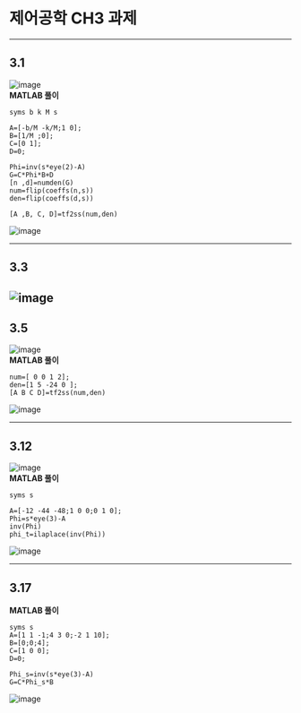 # 제어공학 CH3 과제

---
## 3.1
![image](https://github.com/nice2000rice/Matlab/assets/144098833/fc0c6376-b9c7-47c5-8e1c-66653a4a79ea)  
**MATLAB 풀이**  
```
syms b k M s 

A=[-b/M -k/M;1 0];
B=[1/M ;0];
C=[0 1];
D=0;

Phi=inv(s*eye(2)-A)
G=C*Phi*B+D
[n ,d]=numden(G)
num=flip(coeffs(n,s))
den=flip(coeffs(d,s))

[A ,B, C, D]=tf2ss(num,den)
```
![image](https://github.com/nice2000rice/Matlab/assets/144098833/5e7a0ab9-d00a-4f70-ab86-8e5d3904a7fd)

---  
## 3.3
![image](https://github.com/nice2000rice/Matlab/assets/144098833/48b55859-acdf-4c2a-9891-92234637dcbe)
---  
## 3.5
![image](https://github.com/nice2000rice/Matlab/assets/144098833/83e2b7f9-b230-431e-a511-87b3d33994f8)  
**MATLAB 풀이**  
```
num=[ 0 0 1 2];
den=[1 5 -24 0 ];
[A B C D]=tf2ss(num,den)
```
![image](https://github.com/nice2000rice/Matlab/assets/144098833/e2e0a8f9-450d-4fed-9477-5c8be89b4900)

---  
## 3.12
![image](https://github.com/nice2000rice/Matlab/assets/144098833/47ada6ee-62cf-4000-bea4-323aaa993b88)  
**MATLAB 풀이**  
```
syms s

A=[-12 -44 -48;1 0 0;0 1 0];
Phi=s*eye(3)-A 
inv(Phi)
phi_t=ilaplace(inv(Phi))
```   
![image](https://github.com/nice2000rice/Matlab/assets/144098833/6ad11625-c59d-42a5-b327-7fa63d6ac225)

---  
## 3.17

**MATLAB 풀이**  
```
syms s
A=[1 1 -1;4 3 0;-2 1 10];
B=[0;0;4];
C=[1 0 0];
D=0;

Phi_s=inv(s*eye(3)-A)
G=C*Phi_s*B
```
![image](https://github.com/nice2000rice/Matlab/assets/144098833/70bcfffc-cb85-4fa9-a953-19228a668522)



